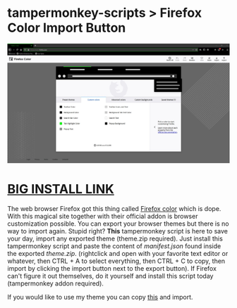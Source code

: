 # tampermonkey-scripts > Firefox Color Import Button

![preview image](https://raw.githubusercontent.com/Yazaar/tampermonkey-scripts/master/FirefoxColorImportButton/preview.jpg "import button!")

# [BIG INSTALL LINK](https://raw.githubusercontent.com/Yazaar/tampermonkey-scripts/master/FirefoxColorImportButton/FirefoxColorImportButton.user.js)

The web browser Firefox got this thing called [Firefox color](https://color.firefox.com) which is dope. With this magical site together with their official addon is browser customization possible. You can export your browser themes but there is no way to import again. Stupid right? **This** tampermonkey script is here to save your day, import any exported theme (theme.zip required). Just install this tampermonkey script and paste the content of *manifest.json* found inside the exported *theme.zip*. (rightclick and open with your favorite text editor or whatever, then CTRL + A to select everything, then CTRL + C to copy, then import by clicking the import button next to the export button). If Firefox can't figure it out themselves, do it yourself and install this script today (tampermonkey addon required).

If you would like to use my theme you can copy [this](https://raw.githubusercontent.com/Yazaar/tampermonkey-scripts/master/FirefoxColorImportButton/YazaarGreenTheme.json) and import.
